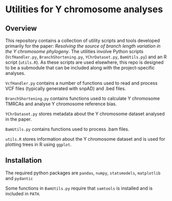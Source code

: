 # Utilities for Y chromosome analyses

## Overview

This repository contains a collection of utility scripts and tools developed primarily for the paper: *Resolving the source of branch length variation in the Y chromosome phylogeny*.  The utilities involve Python scripts (`VcfHandler.py`, `BranchShortening.py`, `YChrDataset.py`, `BamUtils.py`) and an R script (`utils.R`). As these scripts are used elsewhere, this repo is designed to be a submodule that can be included along with the project-specific analyses.

`VcfHandler.py` contains a number of functions used to read and process VCF files (typically generated with snpAD) and .bed files.

`BranchShortening.py` contains functions used to calculate Y chromosome TMRCAs and analyse Y chromosome reference bias.

`YChrDataset.py` stores metadata about the Y chromosome dataset analysed in the paper.

`BamUtils.py` contains functions used to process .bam files.

`utils.R` stores information about the Y chromosome dataset and is used for plotting trees in R using `ggplot`.

## Installation
The required python packages are `pandas`, `numpy`, `statsmodels`, `matplotlib` and `pydantic`

Some functions in `BamUtils.py` require that `samtools` is installed and is included in `PATH`.